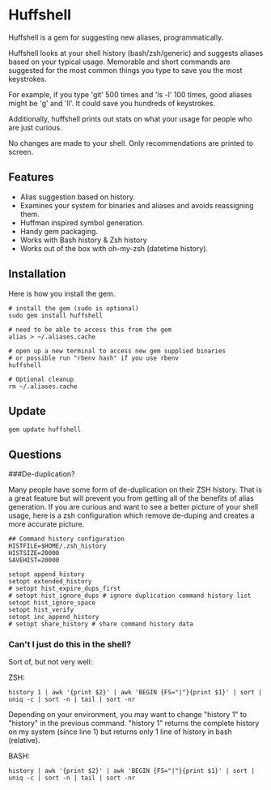 Huffshell
====================

Huffshell is a gem for suggesting new aliases, programmatically.

Huffshell looks at your shell history (bash/zsh/generic) and suggests aliases based on your typical usage. Memorable and short commands are suggested for the most common things you type to save you the most keystrokes.

For example, if you type 'git' 500 times and 'ls -l' 100 times, good aliases might be 'g' and 'll'. It could save you hundreds of keystrokes.

Additionally, huffshell prints out stats on what your usage for people who are just curious.

No changes are made to your shell. Only recommendations are printed to screen.

Features
---------------------

* Alias suggestion based on history.
* Examines your system for binaries and aliases and avoids reassigning them.
* Huffman inspired symbol generation.
* Handy gem packaging.
* Works with Bash history & Zsh history
* Works out of the box with oh-my-zsh (datetime history).

Installation
---------------------

Here is how you install the gem.

```script
# install the gem (sudo is optional)
sudo gem install huffshell

# need to be able to access this from the gem
alias > ~/.aliases.cache

# open up a new terminal to access new gem supplied binaries
# or possible run "rbenv hash" if you use rbenv
huffshell

# Optional cleanup
rm ~/.aliases.cache
```

Update
---------------------

```script
gem update huffshell
````

Questions
---------------------

###De-duplication?

Many people have some form of de-duplication on their ZSH history. That is a great feature but will prevent you from getting all of the benefits of alias generation. If you are curious and want to see a better picture of your shell usage, here is a zsh configuration which remove de-duping and creates a more accurate picture.

```script
## Command history configuration
HISTFILE=$HOME/.zsh_history
HISTSIZE=20000
SAVEHIST=20000

setopt append_history
setopt extended_history
# setopt hist_expire_dups_first
# setopt hist_ignore_dups # ignore duplication command history list
setopt hist_ignore_space
setopt hist_verify
setopt inc_append_history
# setopt share_history # share command history data
```

### Can't I just do this in the shell?

Sort of, but not very well:

ZSH:
```script
history 1 | awk '{print $2}' | awk 'BEGIN {FS="|"}{print $1}' | sort | uniq -c | sort -n | tail | sort -nr 
```

Depending on your environment, you may want to change "history 1" to "history" in the previous command. "history 1" returns the complete history on my system 
(since line 1) but returns only 1 line of history in bash (relative).

BASH:
```script
history | awk '{print $2}' | awk 'BEGIN {FS="|"}{print $1}' | sort | uniq -c | sort -n | tail | sort -nr 
```

